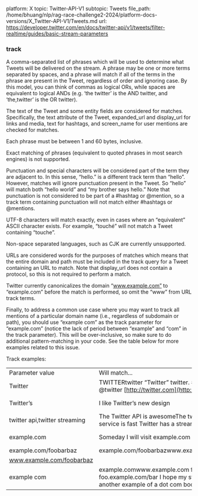 platform: X
topic: Twitter-API-V1
subtopic: Tweets
file_path: /home/bhuang/nlp/rag-race-challenge2-2024/platform-docs-versions/X_Twitter-API-V1/Tweets.md
url: https://developer.twitter.com/en/docs/twitter-api/v1/tweets/filter-realtime/guides/basic-stream-parameters


### track

A comma-separated list of phrases which will be used to determine what Tweets will be delivered on the stream. A phrase may be one or more terms separated by spaces, and a phrase will match if all of the terms in the phrase are present in the Tweet, regardless of order and ignoring case. By this model, you can think of commas as logical ORs, while spaces are equivalent to logical ANDs (e.g. ‘the twitter’ is the AND twitter, and ‘the,twitter’ is the OR twitter).

The text of the Tweet and some entity fields are considered for matches. Specifically, the text attribute of the Tweet, expanded\_url and display\_url for links and media, text for hashtags, and screen\_name for user mentions are checked for matches.

Each phrase must be between 1 and 60 bytes, inclusive.

Exact matching of phrases (equivalent to quoted phrases in most search engines) is not supported.

Punctuation and special characters will be considered part of the term they are adjacent to. In this sense, “hello.” is a different track term than “hello”. However, matches will ignore punctuation present in the Tweet. So “hello” will match both “hello world” and “my brother says hello.” Note that punctuation is not considered to be part of a #hashtag or @mention, so a track term containing punctuation will not match either #hashtags or @mentions.

UTF-8 characters will match exactly, even in cases where an “equivalent” ASCII character exists. For example, “touché” will not match a Tweet containing “touche”.

Non-space separated languages, such as CJK are currently unsupported.

URLs are considered words for the purposes of matches which means that the entire domain and path must be included in the track query for a Tweet containing an URL to match. Note that display\_url does not contain a protocol, so this is not required to perform a match.

Twitter currently canonicalizes the domain “www.example.com” to “example.com” before the match is performed, so omit the “www” from URL track terms.

Finally, to address a common use case where you may want to track all mentions of a particular domain name (i.e., regardless of subdomain or path), you should use “example com” as the track parameter for “example.com” (notice the lack of period between “example” and “com” in the track parameter). This will be over-inclusive, so make sure to do additional pattern-matching in your code. See the table below for more examples related to this issue.

Track examples:

|     |     |     |
| --- | --- | --- |
| Parameter value | Will match... | Will not match... |
| Twitter | TWITTERtwitter “Twitter” twitter. #twitter @twitter [http://twitter.com](http://twitter.com/) | TwitterTracker#newtwitter |
| Twitter’s | I like Twitter’s new design | Someday I’d like to visit @Twitter’s office |
| twitter api,twitter streaming | The Twitter API is awesomeThe twitter streaming service is fast Twitter has a streaming API | I’m new to Twitter |
| example.com | Someday I will visit example.com | There is no example.com/foobarbaz |
| example.com/foobarbaz | example.com/foobarbazwww.example.com/foobarbaz | example.com |
| www.example.com/foobarbaz |     | www.example.com/foobarbaz |
| example com | example.comwww.example.com foo.example.com foo.example.com/bar I hope my startup isn’t merely another example of a dot com boom! |     |